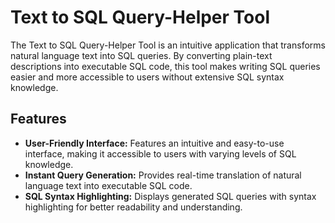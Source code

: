 # Text to SQL Query-Helper Tool
The Text to SQL Query-Helper Tool is an intuitive application that transforms natural language text into SQL queries. By converting plain-text descriptions into executable SQL code, this tool makes writing SQL queries easier and more accessible to users without extensive SQL syntax knowledge.

## Features
- **User-Friendly Interface:**
Features an intuitive and easy-to-use interface, making it accessible to users with varying levels of SQL knowledge.
- **Instant Query Generation:**
Provides real-time translation of natural language text into executable SQL code.
- **SQL Syntax Highlighting:**
Displays generated SQL queries with syntax highlighting for better readability and understanding.

